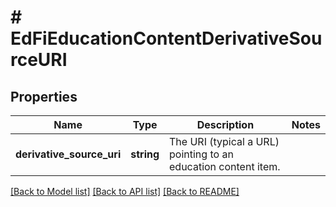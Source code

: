 # # EdFiEducationContentDerivativeSourceURI

## Properties

Name | Type | Description | Notes
------------ | ------------- | ------------- | -------------
**derivative_source_uri** | **string** | The URI (typical a URL) pointing to an education content item. |

[[Back to Model list]](../../README.md#models) [[Back to API list]](../../README.md#endpoints) [[Back to README]](../../README.md)
